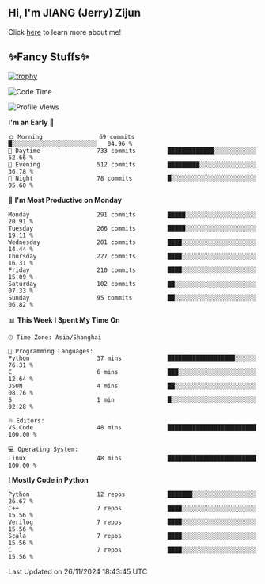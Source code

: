 ## Hi, I'm JIANG (Jerry) Zijun

Click [here](https://jzjerry.github.io/about/) to learn more about me!

## ✨Fancy Stuffs✨
[![trophy](https://github-profile-trophy.vercel.app/?username=jzjerry&theme=onedark)](https://github.com/ryo-ma/github-profile-trophy)
<!--START_SECTION:waka-->
![Code Time](http://img.shields.io/badge/Code%20Time-859%20hrs%2026%20mins-blue)

![Profile Views](http://img.shields.io/badge/Profile%20Views-0-blue)

**I'm an Early 🐤** 

```text
🌞 Morning                69 commits          █░░░░░░░░░░░░░░░░░░░░░░░░   04.96 % 
🌆 Daytime                733 commits         █████████████░░░░░░░░░░░░   52.66 % 
🌃 Evening                512 commits         █████████░░░░░░░░░░░░░░░░   36.78 % 
🌙 Night                  78 commits          █░░░░░░░░░░░░░░░░░░░░░░░░   05.60 % 
```
📅 **I'm Most Productive on Monday** 

```text
Monday                   291 commits         █████░░░░░░░░░░░░░░░░░░░░   20.91 % 
Tuesday                  266 commits         █████░░░░░░░░░░░░░░░░░░░░   19.11 % 
Wednesday                201 commits         ████░░░░░░░░░░░░░░░░░░░░░   14.44 % 
Thursday                 227 commits         ████░░░░░░░░░░░░░░░░░░░░░   16.31 % 
Friday                   210 commits         ████░░░░░░░░░░░░░░░░░░░░░   15.09 % 
Saturday                 102 commits         ██░░░░░░░░░░░░░░░░░░░░░░░   07.33 % 
Sunday                   95 commits          ██░░░░░░░░░░░░░░░░░░░░░░░   06.82 % 
```


📊 **This Week I Spent My Time On** 

```text
🕑︎ Time Zone: Asia/Shanghai

💬 Programming Languages: 
Python                   37 mins             ███████████████████░░░░░░   76.31 % 
C                        6 mins              ███░░░░░░░░░░░░░░░░░░░░░░   12.64 % 
JSON                     4 mins              ██░░░░░░░░░░░░░░░░░░░░░░░   08.76 % 
S                        1 min               █░░░░░░░░░░░░░░░░░░░░░░░░   02.28 % 

🔥 Editors: 
VS Code                  48 mins             █████████████████████████   100.00 % 

💻 Operating System: 
Linux                    48 mins             █████████████████████████   100.00 % 
```

**I Mostly Code in Python** 

```text
Python                   12 repos            ███████░░░░░░░░░░░░░░░░░░   26.67 % 
C++                      7 repos             ████░░░░░░░░░░░░░░░░░░░░░   15.56 % 
Verilog                  7 repos             ████░░░░░░░░░░░░░░░░░░░░░   15.56 % 
Scala                    7 repos             ████░░░░░░░░░░░░░░░░░░░░░   15.56 % 
C                        7 repos             ████░░░░░░░░░░░░░░░░░░░░░   15.56 % 
```




 Last Updated on 26/11/2024 18:43:45 UTC
<!--END_SECTION:waka-->
